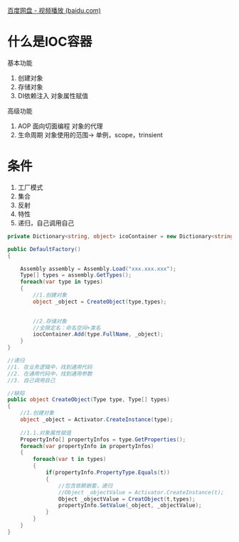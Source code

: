 [百度网盘 - 视频播放 (baidu.com)](https://pan.baidu.com/play/video#/video?path=%2F%E5%9F%B9%E8%AE%AD%E8%B5%84%E6%96%99%2F%E5%A5%95%E9%BC%8E%E9%80%9A%E5%AD%A6%E4%B9%A0%E8%B5%84%E6%BA%90%2F.net%2F2022-04-19-%E4%BC%81%E4%B8%9A%E5%B8%B8%E7%94%A8%E8%AE%BE%E8%AE%A1%E6%A8%A1%E5%BC%8F%2B.NET6%E6%BA%90%E7%A0%81%E6%B7%B1%E5%85%A5%E5%88%86%E6%9E%90%2F2022-04-19-%E4%BC%81%E4%B8%9A%E5%B8%B8%E7%94%A8%E8%AE%BE%E8%AE%A1%E6%A8%A1%E5%BC%8F%2B.NET6%E6%BA%90%E7%A0%81%E6%B7%B1%E5%85%A5%E5%88%86%E6%9E%90.mp4&t=-1)


# 什么是IOC容器

基本功能
1. 创建对象
2. 存储对象
3. DI依赖注入 对象属性赋值

高级功能
1. AOP 面向切面编程 对象的代理
2. 生命周期 对象使用的范围-> 单例，scope，trinsient

# 条件
1. 工厂模式
2. 集合
3. 反射
4. 特性
5. 递归，自己调用自己


```C#
private Dictionary<string, object> icoContainer = new Dictionary<string, object>();

public DefaultFactory()
{

	Assembly assembly = Assembly.Load("xxx.xxx.xxx");
	Type[] types = assembly.GetTypes();
	foreach(var type in types)
	{
		//1.创建对象
		object _object = CreateObject(type,types);
		

		//2.存储对象
		//全限定名：命名空间+类名
		iocContainer.Add(type.FullName, _object);
	}
}

//递归
//1. 在业务逻辑中，找到通用代码
//2. 在通用代码中，找到通用参数
//3. 自己调用自己

//缺陷
public object CreateObject(Type type, Type[] types)
{
	//1.创建对象
	object _object = Activator.CreateInstance(type);
	
	//1.1.对象属性赋值
	PropertyInfo[] propertyInfos = type.GetProperties();
	foreach(var propertyInfo in propertyInfos)
	{
		foreach(var t in types)
		{
			if(propertyInfo.PropertyType.Equals(t))
			{
				//包含依赖嵌套，递归
				//Object _objectValue = Activator.CreateInstance(t);
				Object _objectValue = CreatObject(t,types);
				propertyInfo.SetValue(_object, _objectValue);
			}
		}
	}
}
```